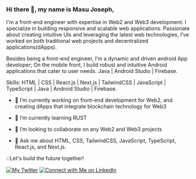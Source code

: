 ### Hi there 👋, my name is Masu Joseph,

I'm a front-end engineer with expertise in Web2 and Web3 development. I specialize in building responsive and scalable web applications. Passionate about creating intuitive UIs and leveraging the latest web technologies, I’ve worked on both traditional web projects and decentralized applications(dApps).

Besides being a front-end engineer, I’m a dynamic and driven android App developer;
On the mobile front, I build robust and intuitive Android applications that cater to user needs.
Java | Android Studio | Firebase.

Skills: HTML | CSS | React.js | Next.js | TailwindCSS | JavaScript |  TypeScript | Java | Android Studio | Firebase.

- 🔭 I’m currently working on front-end development for Web2, and creating dApps that integrate blockchain technology for Web3
  
- 🌱 I’m currently learning RUST
  
- 👯 I’m looking to collaborate on any Web2 and Web3 projects
  
- 💬 Ask me about HTML, CSS, TailwindCSS, JavaScript, TypeScript, React.js, and Next.js. 

💡Let's build the future together!


[![My Twitter](https://img.shields.io/badge/Follow%20Me%20on%20Twitter-00acee?style=for-the-badge&logo=Twitter&logoColor=white)](https://twitter.com/MasuJoe)
[![Connect with Me on LinkedIn](https://img.shields.io/badge/Connect%20with%20Me%20on%20LinkedIn-0e76a8?style=for-the-badge&logo=Linkedin&logoColor=white)](https://www.linkedin.com/in/masu-joseph-503855216/)

